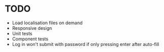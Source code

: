 # TODO

* Load localisation files on demand
* Responsive design
* Unit tests
* Component tests
* Log in won't submit with password if only pressing enter after auto-fill
